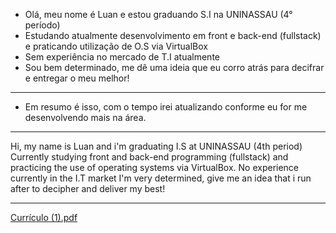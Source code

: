 - Olá, meu nome é Luan e estou graduando S.I na UNINASSAU (4° período)
- Estudando atualmente desenvolvimento em front e back-end (fullstack)
e praticando utilização de O.S via VirtualBox
- Sem experiência no mercado de T.I atualmente
- Sou bem determinado, me dê uma ideia que eu corro atrás para decifrar
e entregar o meu melhor!
- -----------------------
- Em resumo é isso, com o tempo irei atualizando conforme eu for me desenvolvendo mais na área. 
- -----------------------
Hi, my name is Luan and i'm graduating I.S at UNINASSAU (4th period)
Currently studying front and back-end programming (fullstack) and practicing the use of operating systems via VirtualBox.
No experience currently in the I.T market
I'm very determined, give me an idea that i run after to decipher and deliver my best!
- ---------------------
[Currículo (1).pdf](https://github.com/Lu4S4les/Lu4S4les/files/7011263/Curriculo.1.pdf)
